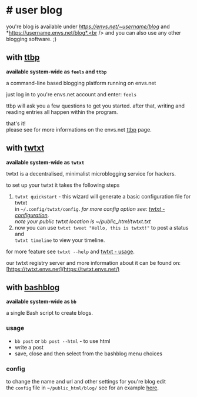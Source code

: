 # # user blog
you're blog is available under *https://envs.net/~username/blog* and *https://username.envs.net/blog*.<br />
and you can also use any other blogging software. ;)

## with [ttbp](https://envs.net/ttbp/)
**available system-wide as `feels` and `ttbp`**

a command-line based blogging platform running on envs.net

just log in to you're envs.net account and enter: `feels`

ttbp will ask you a few questions to get you started. after that, writing and reading entries all happen within the program.

that's it!<br />
please see for more informations on the envs.net [ttbp](https://envs.net/ttbp/) page.

## with [twtxt](https://github.com/buckket/twtxt)
**available system-wide as `twtxt`**

twtxt is a decentralised, minimalist microblogging service for hackers.

to set up your twtxt it takes the following steps

1. `twtxt quickstart` - this wizard will generate a basic configuration file for twtxt<br /> in `~/.config/twtxt/config`. *for more config option see: [twtxt - configuration](https://twtxt.readthedocs.io/en/latest/user/configuration.html)*.<br />*note your public twtxt location is ~/public_html/twtxt.txt*
2. now you can use `twtxt tweet "Hello, this is twtxt!"` to post a status and<br />`twtxt timeline` to view your timeline.

for more feature see `twtxt --help` and [twtxt - usage](https://twtxt.readthedocs.io/en/latest/user/usage.html).

our twtxt registry server and more information about it can be found on: [https://twtxt.envs.net](https://twtxt.envs.net/)

## with [bashblog](https://github.com/envs-net/bashblog)
**available system-wide as `bb`**

a single Bash script to create blogs.

### usage
- `bb post` or `bb post --html` - to use html
- write a post
- save, close and then select from the bashblog menu choices

### config
to change the name and url and other settings for you're blog edit<br />
the `config` file in `~/public_html/blog/` see for an example [here](https://github.com/envs-net/bashblog/blob/master/.config_example).<br />
